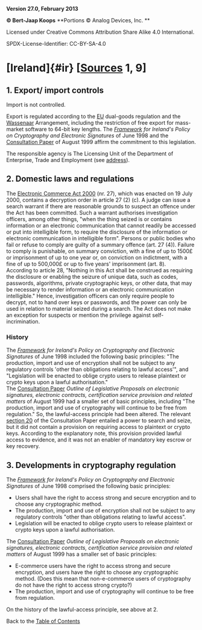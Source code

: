 **Version 27.0, February 2013**

**© Bert-Jaap Koops**
**Portions © Analog Devices, Inc. **  

Licensed under Creative Commons Attribution Share Alike 4.0 International.

SPDX-License-Identifier: CC-BY-SA-4.0

# [Ireland]{#ir} \[[Sources](cls-srce.htm) 1, 9\]

## 1. Export/ import controls  
Import is not controlled.

Export is regulated according to the [EU](#eu_exp) dual-goods regulation
and the [Wassenaar](#Wassenaar) Arrangement, including the restriction
of free export for mass-market software to 64-bit key lengths. The
*[Framework](http://www.irlgov.ie/tec/communications/signat.htm) for
Ireland\'s Policy on Cryptography and Electronic Signatures* of June
1998 and the [Consultation Paper](http://www.ecommercegov.ie/) of August
1999 affirm the commitment to this legislation.

The responsible agency is The Licensing Unit of the Department of
Enterprise, Trade and Employment (see [address](cls-addr.htm)).

## 2. Domestic laws and regulations  
The [Electronic Commerce Act
2000](http://www.irishstatutebook.ie/2000/en/act/pub/0027/print.html)
(nr. 27), which was enacted on 19 July 2000, contains a decryption order
in article 27 (2) (c). A judge can issue a search warrant if there are
reasonable grounds to suspect an offence under the Act has been
committed. Such a warrant authorises investigation officers, among other
things, \"when the thing seized is or contains information or an
electronic communication that cannot readily be accessed or put into
intelligible form, to require the disclosure of the information or
electronic communication in intelligible form\". Persons or public
bodies who fail or refuse to comply are guilty of a summary offence
(art. 27 (4)). Failure to comply is punishable, on summary conviction,
with a fine of up to 1500£ or imprisonment of up to one year or, on
conviction on indictment, with a fine of up to 500,000£ or up to five
years\' imprisonment (art. 8).\
According to article 28, \"Nothing in this Act shall be construed as
requiring the disclosure or enabling the seizure of unique data, such as
codes, passwords, algorithms, private cryptographic keys, or other data,
that may be necessary to render information or an electronic
communication intelligible.\" Hence, investigation officers can only
require people to decrypt, not to hand over keys or passwords, and the
power can only be used in relation to material seized during a search.
The Act does not make an exception for suspects or mention the privilege
against self- incrimination.

### History  
The *[Framework](http://www.irlgov.ie/tec/communications/signat.htm) for
Ireland\'s Policy on Cryptography and Electronic Signatures* of June
1998 included the following basic principles: \"The production, import
and use of encryption shall not be subject to any regulatory controls
\'other than obligations relating to lawful access\'\", and
\"Legislation will be enacted to oblige crypto users to release
plaintext or crypto keys upon a lawful authorisation.\"\
The [Consultation Paper](http://www.ecommercegov.ie/) *Outline of
Legislative Proposals on electronic signatures, electronic contracts,
certification service provision and related matters* of August 1999 had
a smaller set of basic principles, including \"The production, import
and use of cryptography will continue to be free from regulation.\" So,
the lawful-access principle had been altered. The relevant [section
20](http://www.ecommercegov.ie/s20.html) of the Consultation Paper
entailed a power to search and seize, but it did not contain a provision
on requiring access to plaintext or crypto keys. According to the
explanatory note, this provision provided lawful access to evidence, and
it was not an enabler of mandatory key escrow or key recovery.

## 3. Developments in cryptography regulation  
The *[Framework](http://www.irlgov.ie/tec/communications/signat.htm) for
Ireland\'s Policy on Cryptography and Electronic Signatures* of June
1998 comprised the following basic principles:

-   Users shall have the right to access strong and secure encryption
    and to choose any cryptographic method.
-   The production, import and use of encryption shall not be subject to
    any regulatory controls \"other than obligations relating to lawful
    access\".
-   Legislation will be enacted to oblige crypto users to release
    plaintext or crypto keys upon a lawful authorisation.

The [Consultation Paper](http://www.ecommercegov.ie/) *Outline of
Legislative Proposals on electronic signatures, electronic contracts,
certification service provision and related matters* of August 1999 has
a smaller set of basic principles:

-   E-commerce users have the right to access strong and secure
    encryption, and users have the right to choose any cryptographic
    method. (Does this mean that non-e-commerce users of cryptography do
    not have the right to access strong crypto?)
-   The production, import and use of cryptography will continue to be
    free from regulation.

On the history of the lawful-access principle, see above at 2.

Back to the [Table of Contents](index.md)
